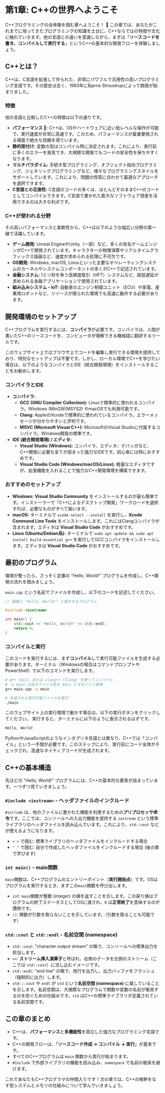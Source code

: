 # 第1章: C++の世界へようこそ

C++プログラミングの全体像を掴む章へようこそ！ 🎉 この章では、あなたがこれまでに培ってきたプログラミングの知識を土台に、C++ならではの特徴や文化に触れていきます。他の言語との違いを意識しながら、まずは「**ソースコードを書き、コンパイルして実行する**」というC++の基本的な開発フローを体験しましょう。

## C++とは？

C++は、C言語を拡張して作られた、非常にパワフルで汎用性の高いプログラミング言語です。その歴史は古く、1983年にBjarne Stroustrupによって開発が始まりました。

### 特徴

他の言語と比較したC++の特徴は以下の通りです。

  * **パフォーマンス 🚀:** C++は、OSやハードウェアに近い低レベルな操作が可能で、実行速度が非常に高速です。このため、パフォーマンスが最重要視される場面で絶大な信頼を得ています。
  * **静的型付け:** 変数の型はコンパイル時に決定されます。これにより、実行前に多くのエラーを発見でき、大規模な開発でもコードの安全性を保ちやすくなります。
  * **マルチパラダイム:** 手続き型プログラミング、オブジェクト指向プログラミング、ジェネリックプログラミングなど、様々なプログラミングスタイルをサポートしています。これにより、問題の性質に合わせて最適なアプローチを選択できます。
  * **C言語との互換性:** C言語のコードの多くは、ほとんどそのままC++のコードとしてコンパイルできます。C言語で書かれた膨大なソフトウェア資産を活用できるのは大きな利点です。

### C++が使われる分野

その高いパフォーマンスと柔軟性から、C++は以下のような幅広い分野の第一線で活躍しています。

  * **ゲーム開発:** Unreal EngineやUnity（一部）など、多くの有名ゲームエンジンがC++で開発されています。キャラクターの物理演算やリアルタイムグラフィックス描画など、速度が求められる処理に不可欠です。
  * **OS開発:** Windows, macOS, Linuxといった主要なオペレーティングシステムのカーネルやシステムコンポーネントの多くがC++で記述されています。
  * **金融システム:** 1ミリ秒を争う高頻度取引（HFT）システムなど、超低遅延が求められる金融アプリケーションで使用されています。
  * **組み込みシステム・IoT:** 自動車のエンジン制御ユニット（ECU）や家電、産業用ロボットなど、リソースが限られた環境でも高速に動作する必要があります。

## 開発環境のセットアップ

C++プログラムを実行するには、**コンパイラ**が必要です。コンパイラは、人間が書いたC++のソースコードを、コンピュータが理解できる機械語に翻訳するツールです。

このウェブサイト上ではブラウザ上でコードを編集し実行できる環境を提供しており、特別なセットアップは不要です。しかし、ローカル環境でC++を学びたい場合は、以下のようなコンパイラとIDE（統合開発環境）をインストールすることをお勧めします。

### コンパイラとIDE

* **コンパイラ:**
    * **GCC (GNU Compiler Collection):** Linuxで標準的に使われるコンパイラ。Windows (MinGW/MSYS2) やmacOSでも利用可能です。
    * **Clang:** AppleのXcodeで標準的に使われているコンパイラ。エラーメッセージが分かりやすいと評判です。
    * **MSVC (Microsoft Visual C++):** MicrosoftのVisual Studioに付属するコンパイラ。Windows開発の標準です。
* **IDE (統合開発環境) / エディタ:**
    * **Visual Studio (Windows):** コンパイラ、エディタ、デバッガなど、C++開発に必要な全てが詰まった強力なIDEです。初心者には特におすすめです。
    * **Visual Studio Code (Windows/macOS/Linux):** 軽量なエディタですが、拡張機能を入れることで強力なC++開発環境を構築できます。

### おすすめのセットアップ

  * **Windows:** **Visual Studio Community** をインストールするのが最も簡単です。インストーラーで「C++によるデスクトップ開発」ワークロードを選択すれば、必要なものがすべて揃います。
  * **macOS:** ターミナルで `xcode-select --install` を実行し、**Xcode Command Line Tools** をインストールします。これにはClangコンパイラが含まれます。エディタは **Visual Studio Code** がおすすめです。
  * **Linux (Ubuntu/Debian系):** ターミナルで `sudo apt update && sudo apt install build-essential g++` を実行してGCCコンパイラをインストールします。エディタは **Visual Studio Code** がおすすめです。


## 最初のプログラム

環境が整ったら、さっそく定番の "Hello, World\!" プログラムを作成し、C++開発の流れを掴みましょう。

`main.cpp` という名前でファイルを作成し、以下のコードを記述してください。

```cpp:main.cpp
// 画面に "Hello, World!" と表示するプログラム

#include <iostream>

int main() {
    std::cout << "Hello, World!" << std::endl;
    return 0;
}
```

### コンパイルと実行

このコードを実行するには、まず**コンパイル**して実行可能ファイルを生成する必要があります。ターミナル（Windowsの場合はコマンドプロンプトやPowerShell）で以下のコマンドを実行します。

```bash
# g++ (GCC) または clang++ (Clang) を使ってコンパイル
# -o main は出力ファイル名を main にするという意味
g++ main.cpp -o main

# 生成された実行可能ファイルを実行
./main
```

このウェブサイト上の実行環境で動かす場合は、以下の実行ボタンをクリックしてください。
実行すると、ターミナルに以下のように表示されるはずです。

```cpp-exec:main.cpp
Hello, World!
```

PythonやJavaScriptのようなインタプリタ言語とは異なり、C++では「コンパイル」という一手間が必要です。このステップにより、実行前にコード全体がチェックされ、高速なネイティブコードが生成されます。

## C++の基本構造

先ほどの "Hello, World\!" プログラムには、C++の基本的な要素が詰まっています。一つずつ見ていきましょう。

### `#include <iostream>` - ヘッダファイルのインクルード

`#include` は、他のファイルに書かれた機能を利用するための**プリプロセッサ命令**です。ここでは、コンソールへの入出力機能を提供する `iostream` という標準ライブラリのヘッダファイルを読み込んでいます。これにより、`std::cout` などが使えるようになります。

  * `< >` で囲む: 標準ライブラリのヘッダファイルをインクルードする場合
  * `" "` で囲む: 自分で作成したヘッダファイルをインクルードする場合 (後の章で学びます)

### `int main()` - main関数

`main`関数は、C++プログラムのエントリーポイント（**実行開始点**）です。OSはプログラムを実行するとき、まずこの`main`関数を呼び出します。

  * `int`: `main`関数が整数 (integer) の値を返すことを示します。この戻り値はプログラムの終了ステータスとしてOSに渡され、`0` は**正常終了**を意味するのが慣例です。
  * `()`: 関数が引数を取らないことを示しています。（引数を取ることも可能です）

### `std::cout` と `std::endl` - 名前空間 (namespace)

  * `std::cout`: "character output stream" の略で、コンソールへの標準出力を担当します。
  * `<<`: **ストリーム挿入演算子**と呼ばれ、右側のデータを左側のストリーム（ここでは `std::cout`）に流し込むイメージです。
  * `std::endl`: "end line" の略で、改行を出力し、出力バッファをフラッシュ（強制的に出力）します。
  * `std::`: `cout` や `endl` が `std` という**名前空間 (namespace)** に属していることを示します。名前空間は、大規模なプログラムで関数や変数の名前が衝突するのを防ぐための仕組みです。`std` はC++の標準ライブラリが定義されている名前空間です。

## この章のまとめ

  * C++は、**パフォーマンス**と**多機能性**を両立した強力なプログラミング言語です。
  * C++の開発フローは、「**ソースコード作成 → コンパイル → 実行**」が基本です。
  * すべてのC++プログラムは `main` 関数から実行が始まります。
  * `#include` で外部ライブラリの機能を読み込み、`namespace` で名前の衝突を避けます。

これであなたもC++プログラマの仲間入りです！次の章では、C++の根幹をなす型システムとメモリの仕組みについて学んでいきましょう。
